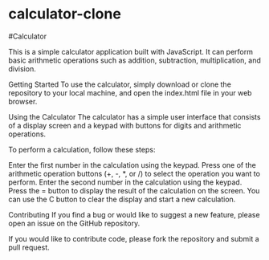 # calculator-clone
#Calculator

This is a simple calculator application built with JavaScript. It can perform basic arithmetic operations such as addition, subtraction, multiplication, and division.

Getting Started To use the calculator, simply download or clone the repository to your local machine, and open the index.html file in your web browser.

Using the Calculator The calculator has a simple user interface that consists of a display screen and a keypad with buttons for digits and arithmetic operations.

To perform a calculation, follow these steps:

Enter the first number in the calculation using the keypad. Press one of the arithmetic operation buttons (+, -, *, or /) to select the operation you want to perform. Enter the second number in the calculation using the keypad. Press the = button to display the result of the calculation on the screen. You can use the C button to clear the display and start a new calculation.

Contributing If you find a bug or would like to suggest a new feature, please open an issue on the GitHub repository.

If you would like to contribute code, please fork the repository and submit a pull request.
